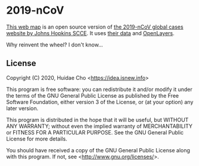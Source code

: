# 2019-nCoV

[This web map](https://app.isnew.info/2019-ncov) is an open source version of [the 2019-nCoV global cases website by Johns Hopkins SCCE](https://gisanddata.maps.arcgis.com/apps/opsdashboard/index.html#/bda7594740fd40299423467b48e9ecf6). It uses [their data](https://docs.google.com/spreadsheets/d/1UF2pSkFTURko2OvfHWWlFpDFAr1UxCBA4JLwlSP6KFo/export?format=ods&id=1UF2pSkFTURko2OvfHWWlFpDFAr1UxCBA4JLwlSP6KFo) and [OpenLayers](https://openlayers.org).

Why reinvent the wheel? I don't know...

## License

Copyright (C) 2020, Huidae Cho <<https://idea.isnew.info>>

This program is free software: you can redistribute it and/or modify it
under the terms of the GNU General Public License as published by the Free
Software Foundation, either version 3 of the License, or (at your option)
any later version.

This program is distributed in the hope that it will be useful, but WITHOUT
ANY WARRANTY; without even the implied warranty of MERCHANTABILITY or
FITNESS FOR A PARTICULAR PURPOSE. See the GNU General Public License for
more details.

You should have received a copy of the GNU General Public License along with
this program. If not, see <<http://www.gnu.org/licenses/>>.
